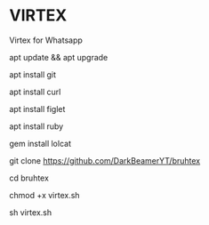 # VIRTEX
Virtex for Whatsapp

apt update && apt upgrade

apt install git

apt install curl

apt install figlet

apt install ruby

gem install lolcat

git clone https://github.com/DarkBeamerYT/bruhtex

cd bruhtex

chmod +x virtex.sh

sh virtex.sh
